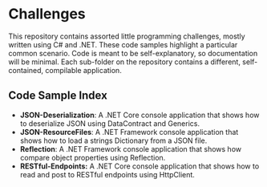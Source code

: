 # Challenges

This repository contains assorted little programming challenges, mostly written using C# and .NET. These code samples highlight a particular common scenario. Code is meant to be self-explanatory, so documentation will be minimal. Each sub-folder on the repository contains a different, self-contained, compilable application. 

## Code Sample Index

- **JSON-Deserialization**: A .NET Core console application that shows how to deserialize JSON using DataContract and Generics.
- **JSON-ResourceFiles**: A .NET Framework console application that shows how to load a strings Dictionary from a JSON file.
- **Reflection**: A .NET Framework console application that shows how compare object properties using Reflection. 
- **RESTful-Endpoints:** A .NET Core console application that shows how to read and post to RESTful endpoints using HttpClient. 